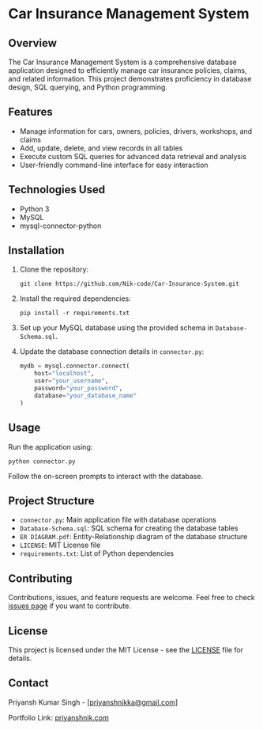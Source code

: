 # Car Insurance Management System

## Overview
The Car Insurance Management System is a comprehensive database application designed to efficiently manage car insurance policies, claims, and related information. This project demonstrates proficiency in database design, SQL querying, and Python programming.

## Features
- Manage information for cars, owners, policies, drivers, workshops, and claims
- Add, update, delete, and view records in all tables
- Execute custom SQL queries for advanced data retrieval and analysis
- User-friendly command-line interface for easy interaction

## Technologies Used
- Python 3
- MySQL
- mysql-connector-python

## Installation

1. Clone the repository:
   ```
   git clone https://github.com/Nik-code/Car-Insurance-System.git
   ```

2. Install the required dependencies:
   ```
   pip install -r requirements.txt
   ```

3. Set up your MySQL database using the provided schema in `Database-Schema.sql`.

4. Update the database connection details in `connector.py`:
   ```python
   mydb = mysql.connector.connect(
       host="localhost",
       user="your_username",
       password="your_password",
       database="your_database_name"
   )
   ```

## Usage

Run the application using:
```
python connector.py
```

Follow the on-screen prompts to interact with the database.

## Project Structure
- `connector.py`: Main application file with database operations
- `Database-Schema.sql`: SQL schema for creating the database tables
- `ER DIAGRAM.pdf`: Entity-Relationship diagram of the database structure
- `LICENSE`: MIT License file
- `requirements.txt`: List of Python dependencies

## Contributing
Contributions, issues, and feature requests are welcome. Feel free to check [issues page](https://github.com/Nik-code/Car-Insurance-System/issues) if you want to contribute.

## License
This project is licensed under the MIT License - see the [LICENSE](LICENSE) file for details.

## Contact
Priyansh Kumar Singh - [priyanshnikka@gmail.com]

Portfolio Link: [priyanshnik.com](https://priyanshnik.com)
